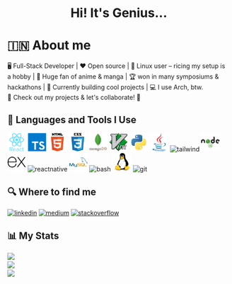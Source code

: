 
<div align="center">

# Hi! It's Genius...

</div>

<h1>🇮🇳 About me</h1>
🖥️ Full-Stack Developer | ❤️ Open source | 🐧 Linux user – ricing my setup is a hobby | 🎌 Huge fan of anime & manga | 🏆 won in many symposiums & hackathons |  📱 Currently building cool projects | 💻 I use Arch, btw.<br>🔗 Check out my projects & let's collaborate! 🚀<br>

<h2>🚀 Languages and Tools I Use</h2>
<p>
<img src="https://raw.githubusercontent.com/devicons/devicon/master/icons/react/react-original-wordmark.svg" alt="react" width="42" height="42" />
<img src="https://raw.githubusercontent.com/devicons/devicon/master/icons/typescript/typescript-original.svg" alt="typescript" width="42" height="42" />
<img src="https://raw.githubusercontent.com/devicons/devicon/master/icons/html5/html5-original-wordmark.svg" alt="html5" width="42" height="42" />
<img src="https://raw.githubusercontent.com/devicons/devicon/master/icons/css3/css3-original-wordmark.svg" alt="css3" width="42" height="42" />
<img src="https://raw.githubusercontent.com/devicons/devicon/master/icons/mongodb/mongodb-original-wordmark.svg" alt="mongodb" width="42" height="42" />
<img src="https://raw.githubusercontent.com/devicons/devicon/master/icons/vim/vim-original.svg" alt="typescript" width="42" height="42" />
<img src="https://raw.githubusercontent.com/devicons/devicon/master/icons/python/python-original.svg" alt="python" width="42" height="42" />
<img src="https://raw.githubusercontent.com/devicons/devicon/master/icons/java/java-original.svg" alt="java" width="42" height="42" />
<img src="https://www.vectorlogo.zone/logos/tailwindcss/tailwindcss-icon.svg" alt="tailwind" width="42" height="42" />
<img src="https://raw.githubusercontent.com/devicons/devicon/master/icons/nodejs/nodejs-original-wordmark.svg" alt="nodejs" width="42" height="42" />
<img src="https://raw.githubusercontent.com/devicons/devicon/master/icons/express/express-original.svg" alt="express" width="42" height="42" />
<img src="https://reactnative.dev/img/header_logo.svg" alt="reactnative" width="42" height="42" />
<img src="https://raw.githubusercontent.com/devicons/devicon/master/icons/mysql/mysql-original-wordmark.svg" alt="mysql" width="42" height="42" />
<img src="https://www.vectorlogo.zone/logos/gnu_bash/gnu_bash-icon.svg" alt="bash" width="42" height="42" />
<img src="https://raw.githubusercontent.com/devicons/devicon/master/icons/linux/linux-original.svg" alt="linux" width="42" height="42" />
<img src="https://www.vectorlogo.zone/logos/git-scm/git-scm-icon.svg" alt="git" width="42" height="42" />

</p>
<h2>🔍 Where to find me</h2>
<p><a target="_blank" href="https://www.linkedin.com/in/genius-joelraj-044bab26a" style="display: inline-block;"><img src="https://img.shields.io/badge/linkedin-logo?style=for-the-badge&logo=linkedin&logoColor=white&color=%230a77b6" alt="linkedin" /></a>
<a target="_blank" href="medium.com/@geniusjoelraj" style="display: inline-block;"><img src="https://img.shields.io/badge/medium-logo?style=for-the-badge&logo=medium&logoColor=white&color=black" alt="medium" /></a>
<a target="_blank" href="https://stackoverflow.com/users/21682515" style="display: inline-block;"><img src="https://img.shields.io/badge/stackoverflow-logo?style=for-the-badge&logo=stackoverflow&logoColor=white&color=%23cc0000" alt="stackoverflow" /></a></p>


<h2>📊 My Stats</h2>

![](https://github-readme-stats.vercel.app/api?username=geniusjoelraj&theme=catppuccin_mocha&hide_border=false&include_all_commits=true&count_private=false)<br/>
![](https://nirzak-streak-stats.vercel.app/?user=geniusjoelraj&theme=catppuccin_mocha&hide_border=false)<br/>
![](https://github-readme-stats.vercel.app/api/top-langs/?username=geniusjoelraj&theme=catppuccin_mocha&hide_border=false&include_all_commits=true&count_private=false&layout=compact)
